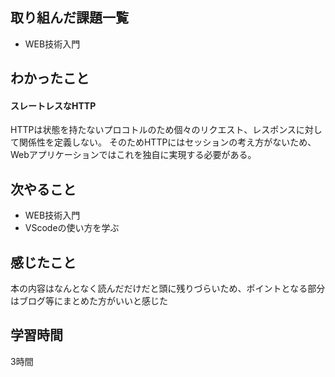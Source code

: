 ## 取り組んだ課題一覧
 - WEB技術入門　
 
   
   
## わかったこと
#### スレートレスなHTTP
HTTPは状態を持たないプロコトルのため個々のリクエスト、レスポンスに対して関係性を定義しない。
そのためHTTPにはセッションの考え方がないため、Webアプリケーションではこれを独自に実現する必要がある。

####


## 次やること
- WEB技術入門
- VScodeの使い方を学ぶ

## 感じたこと
本の内容はなんとなく読んだだけだと頭に残りづらいため、ポイントとなる部分はブログ等にまとめた方がいいと感じた

## 学習時間
3時間
